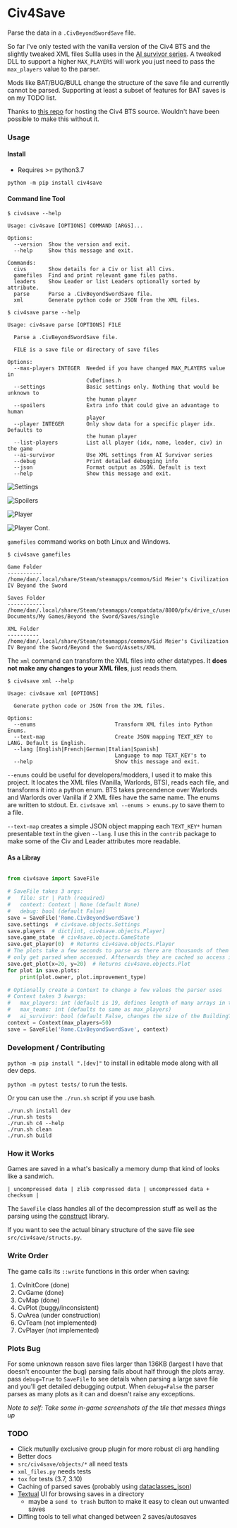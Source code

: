 # Civ4Save 

Parse the data in a `.CivBeyondSwordSave` file.

So far I've only tested with the vanilla version of the Civ4 BTS and the slightly tweaked XML files
Sullla uses in the [AI survivor series](https://sullla.com/Civ4/civ4survivor6-14.html).
A tweaked DLL to support a higher `MAX_PLAYERS` will work you just need to pass the `max_players` value to the parser.

Mods like BAT/BUG/BULL change the structure of the save file and currently cannot be parsed.
Supporting at least a subset of features for BAT saves is on my TODO list.

Thanks to [this repo](https://github.com/dguenms/beyond-the-sword-sdk) for hosting the Civ4 BTS source.
Wouldn't have been possible to make this without it.


### Usage

#### Install

* Requires >= python3.7

`python -m pip install civ4save`

#### Command line Tool

```
$ civ4save --help

Usage: civ4save [OPTIONS] COMMAND [ARGS]...

Options:
  --version  Show the version and exit.
  --help     Show this message and exit.

Commands:
  civs       Show details for a Civ or list all Civs.
  gamefiles  Find and print relevant game files paths.
  leaders    Show Leader or list Leaders optionally sorted by attribute.
  parse      Parse a .CivBeyondSwordSave file.
  xml        Generate python code or JSON from the XML files.
```

```
$ civ4save parse --help

Usage: civ4save parse [OPTIONS] FILE

  Parse a .CivBeyondSwordSave file.

  FILE is a save file or directory of save files

Options:
  --max-players INTEGER  Needed if you have changed MAX_PLAYERS value in
                         CvDefines.h
  --settings             Basic settings only. Nothing that would be unknown to
                         the human player
  --spoilers             Extra info that could give an advantage to human
                         player
  --player INTEGER       Only show data for a specific player idx. Defaults to
                         the human player
  --list-players         List all player (idx, name, leader, civ) in the game
  --ai-survivor          Use XML settings from AI Survivor series
  --debug                Print detailed debugging info
  --json                 Format output as JSON. Default is text
  --help                 Show this message and exit.
```

![Settings](https://github.com/danofsteel32/civ4save/blob/main/screenshots/civ4save-settings.png)

![Spoilers](https://github.com/danofsteel32/civ4save/blob/main/screenshots/civ4save-spoilers.png)

![Player](https://github.com/danofsteel32/civ4save/blob/main/screenshots/civ4save-player_1.png)

![Player Cont.](https://github.com/danofsteel32/civ4save/blob/main/screenshots/civ4save-player_2.png)

`gamefiles` command works on both Linux and Windows.

```
$ civ4save gamefiles

Game Folder
-----------
/home/dan/.local/share/Steam/steamapps/common/Sid Meier's Civilization IV Beyond the Sword

Saves Folder
------------
/home/dan/.local/share/Steam/steamapps/compatdata/8800/pfx/drive_c/users/steamuser/My Documents/My Games/Beyond the Sword/Saves/single

XML Folder
----------
/home/dan/.local/share/Steam/steamapps/common/Sid Meier's Civilization IV Beyond the Sword/Beyond the Sword/Assets/XML
```

The `xml` command can transform the XML files into other datatypes.
It **does not make any changes to your XML files**, just reads them.

```
$ civ4save xml --help

Usage: civ4save xml [OPTIONS]

  Generate python code or JSON from the XML files.

Options:
  --enums                         Transform XML files into Python Enums.
  --text-map                      Create JSON mapping TEXT_KEY to LANG. Default is English.
  --lang [English|French|German|Italian|Spanish]
                                  Language to map TEXT_KEY's to
  --help                          Show this message and exit.
```

`--enums` could be useful for developers/modders, I used it to make this project.
It locates the XML files (Vanilla, Warlords, BTS), reads each file, and transforms
it into a python enum. BTS takes precendence over Warlords and Warlords over Vanilla
if 2 XML files have the same name.
The enums are written to stdout. Ex. `civ4save xml --enums > enums.py` to save them to a file.

`--text-map` creates a simple JSON object mapping each `TEXT_KEY*` human presentable text
in the given `--lang`. I use this in the `contrib` package to make some of the Civ and Leader
attributes more readable.


#### As a Libray

```python

from civ4save import SaveFile

# SaveFile takes 3 args:
#   file: str | Path (required)
#   context: Context | None (default None)
#   debug: bool (default False)
save = SaveFile('Rome.CivBeyondSwordSave')
save.settings  # civ4save.objects.Settings
save.players  # dict[int, civ4save.objects.Player]
save.game_state  # civ4save.objects.GameState
save.get_player(0)  # Returns civ4save.objects.Player
# The plots take a few seconds to parse as there are thousands of them so they
# only get parsed when accessed. Afterwards they are cached so access is fast again
save.get_plot(x=20, y=20)  # Returns civ4save.objects.Plot
for plot in save.plots:
    print(plot.owner, plot.improvement_type)

# Optionally create a Context to change a few values the parser uses
# Context takes 3 kwargs:
#   max_players: int (default is 19, defines length of many arrays in the savefile)
#   max_teams: int (defaults to same as max_players)
#   ai_survivor: bool (default False, changes the size of the BuildingType arrays)
context = Context(max_players=50)
save = SaveFile('Rome.CivBeyondSwordSave', context)
```


### Development / Contributing

`python -m pip install ".[dev]"` to install in editable mode along with all dev deps.

`python -m pytest tests/` to run the tests.

Or you can use the `./run.sh` script if you use bash.

```
./run.sh install dev
./run.sh tests
./run.sh c4 --help
./run.sh clean
./run.sh build
```

### How it Works
Games are saved in a what's basically a memory dump that kind of looks like a sandwich.

`| uncompressed data | zlib compressed data | uncompressed data + checksum |`

The `SaveFile` class handles all of the decompression stuff as well as the parsing using the
[construct](https://github.com/construct/construct) library.

If you want to see the actual binary structure of the save file see `src/civ4save/structs.py`.


### Write Order
The game calls its `::write` functions in this order when saving:

1. CvInitCore (done)
2. CvGame (done)
3. CvMap (done)
4. CvPlot (buggy/inconsistent)
5. CvArea (under construction)
6. CvTeam (not implemented)
7. CvPlayer (not implemented)


### Plots Bug
For some unknown reason save files larger than 136KB (largest I have that doesn't encounter the bug)
parsing fails about half through the plots array. pass `debug=True` to `SaveFile` to see details when parsing
a large save file and you'll get detailed debugging output. When `debug=False` the parser parses as many
plots as it can and doesn't raise any exceptions.

*Note to self: Take some in-game screenshots of the tile that messes things up*


### TODO
- Click mutually exclusive group plugin for more robust cli arg handling
- Better docs
- `src/civ4save/objects/*` all need tests
- `xml_files.py` needs tests
- `tox` for tests (3.7, 3.10)
- Caching of parsed saves (probably using [dataclasses_json](https://pypi.org/project/dataclasses-json/))
- [Textual](https://github.com/Textualize/textual) UI for browsing saves in a directory
    - maybe a `send to trash` button to make it easy to clean out unwanted saves
- Diffing tools to tell what changed between 2 saves/autosaves
